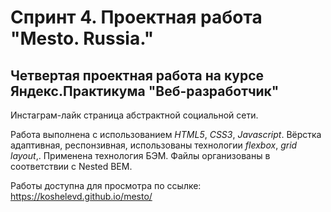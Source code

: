 # Спринт 4. Проектная работа "Mesto. Russia."
## Четвертая проектная работа на курсе Яндекс.Практикума "Веб-разработчик"

Инстаграм-лайк страница абстрактной социальной сети.

Работа выполнена с использованием *HTML5*, *CSS3*, *Javascript*.
Вёрстка адаптивная, респонзивная, использованы технологии *flexbox*, *grid layout*,.
Применена технология БЭМ. Файлы организованы в соответствии с Nested BEM.

Работы доступна для просмотра по ссылке: https://koshelevd.github.io/mesto/
